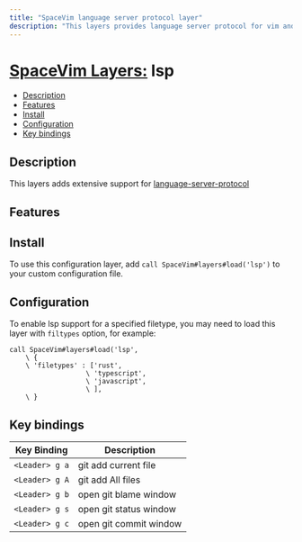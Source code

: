```yaml
---
title: "SpaceVim language server protocol layer"
description: "This layers provides language server protocol for vim and neovim"
---
```


# [SpaceVim Layers:](https://spacevim.org/layers) lsp

<!-- vim-markdown-toc GFM -->

- [Description](#description)
- [Features](#features)
- [Install](#install)
- [Configuration](#configuration)
- [Key bindings](#key-bindings)

<!-- vim-markdown-toc -->

## Description

This layers adds extensive support for [language-server-protocol](https://microsoft.github.io/language-server-protocol/)

## Features

## Install

To use this configuration layer, add `call SpaceVim#layers#load('lsp')` to your custom configuration file.

## Configuration

To enable lsp support for a specified filetype, you may need to load this layer with `filtypes` option, for example:

```vim
call SpaceVim#layers#load('lsp',
    \ {
    \ 'filetypes' : ['rust',
                   \ 'typescript',
                   \ 'javascript',
                   \ ],
    \ }
```

## Key bindings

| Key Binding    | Description            |
| -------------- | ---------------------- |
| `<Leader> g a` | git add current file   |
| `<Leader> g A` | git add All files      |
| `<Leader> g b` | open git blame window  |
| `<Leader> g s` | open git status window |
| `<Leader> g c` | open git commit window |
